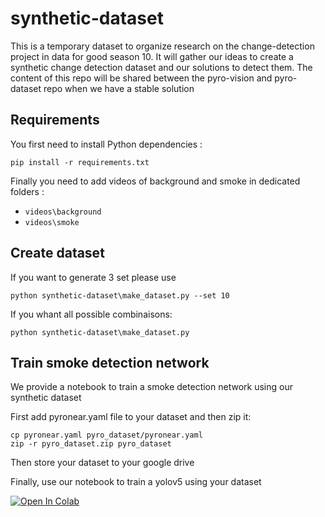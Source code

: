 # synthetic-dataset

This is a temporary dataset to organize research on the change-detection project in data for good season 10. It will gather our ideas to create a synthetic change detection dataset and our solutions to detect them. The content of this repo will be shared between the pyro-vision and pyro-dataset repo when we have a stable solution

## Requirements


You first need to install Python dependencies : 
```shell
pip install -r requirements.txt
```

Finally you need to add videos of background and smoke in dedicated folders :
- `videos\background`
- `videos\smoke`

## Create dataset

If you want to generate 3 set please use

```shell
python synthetic-dataset\make_dataset.py --set 10
```

If you whant all possible combinaisons:

```shell
python synthetic-dataset\make_dataset.py
```

## Train smoke detection network

We provide a notebook to train a smoke detection network using our synthetic dataset

First add pyronear.yaml file to your dataset and then zip it:

```shell
cp pyronear.yaml pyro_dataset/pyronear.yaml
zip -r pyro_dataset.zip pyro_dataset
```

Then store your dataset to your google drive

Finally, use our notebook to train a yolov5 using your dataset

[![Open In Colab](https://colab.research.google.com/assets/colab-badge.svg)](https://colab.research.google.com/drive/1U1I6D6M47C3qPiZf7zo5lpbTXSjeGj6K?usp=sharing)
